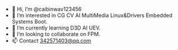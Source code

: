 - 👋 Hi, I’m @caibinwav123456
- 👀 I’m interested in CG CV AI MultiMedia Linux&Drivers Embedded Systems Boot.
- 🌱 I’m currently learning D3D AI UEV.
- 💞️ I’m looking to collaborate on FPM.
- 📫 Contact 342571403@qq.com

<!---
caibinwav123456/caibinwav123456 is a ✨ special ✨ repository because its `README.md` (this file) appears on your GitHub profile.
You can click the Preview link to take a look at your changes.
--->
